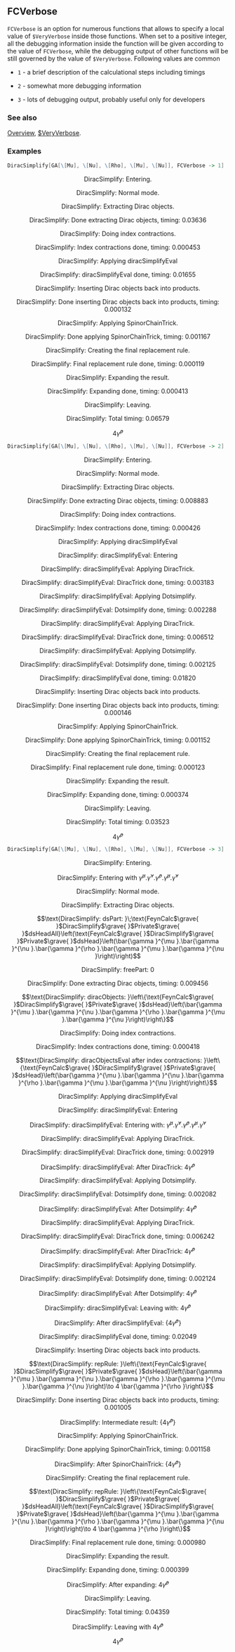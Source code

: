 ## FCVerbose

`FCVerbose` is an option for numerous functions that allows to specify a local value of `$VeryVerbose` inside those functions. When set to a positive integer, all the debugging information inside the function will be given according to the value of `FCVerbose`, while the debugging output of other functions will be still governed by the value of `$VeryVerbose`. Following values are common

- `1` - a brief description of the calculational steps including timings

- `2` - somewhat more debugging information

- `3` - lots of debugging output, probably useful only for developers

### See also

[Overview](Extra/FeynCalc.md), [\$VeryVerbose](\$VeryVerbose.md).

### Examples

```mathematica
DiracSimplify[GA[\[Mu], \[Nu], \[Rho], \[Mu], \[Nu]], FCVerbose -> 1]
```

$$\text{DiracSimplify: Entering.}$$

$$\text{DiracSimplify: Normal mode.}$$

$$\text{DiracSimplify: Extracting Dirac objects.}$$

$$\text{DiracSimplify: Done extracting Dirac objects, timing: }0.03636$$

$$\text{DiracSimplify: Doing index contractions.}$$

$$\text{DiracSimplify: Index contractions done, timing: }0.000453$$

$$\text{DiracSimplify: Applying diracSimplifyEval}$$

$$\text{DiracSimplify: diracSimplifyEval done, timing: }0.01655$$

$$\text{DiracSimplify: Inserting Dirac objects back into products.}$$

$$\text{DiracSimplify: Done inserting Dirac objects back into products, timing: }0.000132$$

$$\text{DiracSimplify: Applying SpinorChainTrick.}$$

$$\text{DiracSimplify: Done applying SpinorChainTrick, timing: }0.001167$$

$$\text{DiracSimplify: Creating the final replacement rule.}$$

$$\text{DiracSimplify: Final replacement rule done, timing: }0.000119$$

$$\text{DiracSimplify: Expanding the result.}$$

$$\text{DiracSimplify: Expanding done, timing: }0.000413$$

$$\text{DiracSimplify: Leaving.}$$

$$\text{DiracSimplify: Total timing: }0.06579$$

$$4 \bar{\gamma }^{\rho }$$

```mathematica
DiracSimplify[GA[\[Mu], \[Nu], \[Rho], \[Mu], \[Nu]], FCVerbose -> 2]
```

$$\text{DiracSimplify: Entering.}$$

$$\text{DiracSimplify: Normal mode.}$$

$$\text{DiracSimplify: Extracting Dirac objects.}$$

$$\text{DiracSimplify: Done extracting Dirac objects, timing: }0.008883$$

$$\text{DiracSimplify: Doing index contractions.}$$

$$\text{DiracSimplify: Index contractions done, timing: }0.000426$$

$$\text{DiracSimplify: Applying diracSimplifyEval}$$

$$\text{DiracSimplify: diracSimplifyEval: Entering}$$

$$\text{DiracSimplify: diracSimplifyEval: Applying DiracTrick.}$$

$$\text{DiracSimplify: diracSimplifyEval: DiracTrick done, timing: }0.003183$$

$$\text{DiracSimplify: diracSimplifyEval: Applying Dotsimplify.}$$

$$\text{DiracSimplify: diracSimplifyEval: Dotsimplify done, timing: }0.002288$$

$$\text{DiracSimplify: diracSimplifyEval: Applying DiracTrick.}$$

$$\text{DiracSimplify: diracSimplifyEval: DiracTrick done, timing: }0.006512$$

$$\text{DiracSimplify: diracSimplifyEval: Applying Dotsimplify.}$$

$$\text{DiracSimplify: diracSimplifyEval: Dotsimplify done, timing: }0.002125$$

$$\text{DiracSimplify: diracSimplifyEval done, timing: }0.01820$$

$$\text{DiracSimplify: Inserting Dirac objects back into products.}$$

$$\text{DiracSimplify: Done inserting Dirac objects back into products, timing: }0.000146$$

$$\text{DiracSimplify: Applying SpinorChainTrick.}$$

$$\text{DiracSimplify: Done applying SpinorChainTrick, timing: }0.001152$$

$$\text{DiracSimplify: Creating the final replacement rule.}$$

$$\text{DiracSimplify: Final replacement rule done, timing: }0.000123$$

$$\text{DiracSimplify: Expanding the result.}$$

$$\text{DiracSimplify: Expanding done, timing: }0.000374$$

$$\text{DiracSimplify: Leaving.}$$

$$\text{DiracSimplify: Total timing: }0.03523$$

$$4 \bar{\gamma }^{\rho }$$

```mathematica
DiracSimplify[GA[\[Mu], \[Nu], \[Rho], \[Mu], \[Nu]], FCVerbose -> 3]
```

$$\text{DiracSimplify: Entering.}$$

$$\text{DiracSimplify: Entering with }\bar{\gamma }^{\mu }.\bar{\gamma }^{\nu }.\bar{\gamma }^{\rho }.\bar{\gamma }^{\mu }.\bar{\gamma }^{\nu }$$

$$\text{DiracSimplify: Normal mode.}$$

$$\text{DiracSimplify: Extracting Dirac objects.}$$

$$\text{DiracSimplify: dsPart: }\;\text{FeynCalc$\grave{ }$DiracSimplify$\grave{ }$Private$\grave{ }$dsHeadAll}\left(\text{FeynCalc$\grave{ }$DiracSimplify$\grave{ }$Private$\grave{ }$dsHead}\left(\bar{\gamma }^{\mu }.\bar{\gamma }^{\nu }.\bar{\gamma }^{\rho }.\bar{\gamma }^{\mu }.\bar{\gamma }^{\nu }\right)\right)$$

$$\text{DiracSimplify: freePart: }0$$

$$\text{DiracSimplify: Done extracting Dirac objects, timing: }0.009456$$

$$\text{DiracSimplify: diracObjects: }\left\{\text{FeynCalc$\grave{ }$DiracSimplify$\grave{ }$Private$\grave{ }$dsHead}\left(\bar{\gamma }^{\mu }.\bar{\gamma }^{\nu }.\bar{\gamma }^{\rho }.\bar{\gamma }^{\mu }.\bar{\gamma }^{\nu }\right)\right\}$$

$$\text{DiracSimplify: Doing index contractions.}$$

$$\text{DiracSimplify: Index contractions done, timing: }0.000418$$

$$\text{DiracSimplify: diracObjectsEval after index contractions: }\left\{\text{FeynCalc$\grave{ }$DiracSimplify$\grave{ }$Private$\grave{ }$dsHead}\left(\bar{\gamma }^{\mu }.\bar{\gamma }^{\nu }.\bar{\gamma }^{\rho }.\bar{\gamma }^{\mu }.\bar{\gamma }^{\nu }\right)\right\}$$

$$\text{DiracSimplify: Applying diracSimplifyEval}$$

$$\text{DiracSimplify: diracSimplifyEval: Entering}$$

$$\text{DiracSimplify: diracSimplifyEval: Entering with: }\bar{\gamma }^{\mu }.\bar{\gamma }^{\nu }.\bar{\gamma }^{\rho }.\bar{\gamma }^{\mu }.\bar{\gamma }^{\nu }$$

$$\text{DiracSimplify: diracSimplifyEval: Applying DiracTrick.}$$

$$\text{DiracSimplify: diracSimplifyEval: DiracTrick done, timing: }0.002919$$

$$\text{DiracSimplify: diracSimplifyEval: After DiracTrick: }4 \bar{\gamma }^{\rho }$$

$$\text{DiracSimplify: diracSimplifyEval: Applying Dotsimplify.}$$

$$\text{DiracSimplify: diracSimplifyEval: Dotsimplify done, timing: }0.002082$$

$$\text{DiracSimplify: diracSimplifyEval: After Dotsimplify: }4 \bar{\gamma }^{\rho }$$

$$\text{DiracSimplify: diracSimplifyEval: Applying DiracTrick.}$$

$$\text{DiracSimplify: diracSimplifyEval: DiracTrick done, timing: }0.006242$$

$$\text{DiracSimplify: diracSimplifyEval: After DiracTrick: }4 \bar{\gamma }^{\rho }$$

$$\text{DiracSimplify: diracSimplifyEval: Applying Dotsimplify.}$$

$$\text{DiracSimplify: diracSimplifyEval: Dotsimplify done, timing: }0.002124$$

$$\text{DiracSimplify: diracSimplifyEval: After Dotsimplify: }4 \bar{\gamma }^{\rho }$$

$$\text{DiracSimplify: diracSimplifyEval: Leaving with: }4 \bar{\gamma }^{\rho }$$

$$\text{DiracSimplify: After diracSimplifyEval: }\left\{4 \bar{\gamma }^{\rho }\right\}$$

$$\text{DiracSimplify: diracSimplifyEval done, timing: }0.02049$$

$$\text{DiracSimplify: Inserting Dirac objects back into products.}$$

$$\text{DiracSimplify: repRule: }\left\{\text{FeynCalc$\grave{ }$DiracSimplify$\grave{ }$Private$\grave{ }$dsHead}\left(\bar{\gamma }^{\mu }.\bar{\gamma }^{\nu }.\bar{\gamma }^{\rho }.\bar{\gamma }^{\mu }.\bar{\gamma }^{\nu }\right)\to 4 \bar{\gamma }^{\rho }\right\}$$

$$\text{DiracSimplify: Done inserting Dirac objects back into products, timing: }0.001005$$

$$\text{DiracSimplify: Intermediate result: }\left\{4 \bar{\gamma }^{\rho }\right\}$$

$$\text{DiracSimplify: Applying SpinorChainTrick.}$$

$$\text{DiracSimplify: Done applying SpinorChainTrick, timing: }0.001158$$

$$\text{DiracSimplify: After SpinorChainTrick: }\left\{4 \bar{\gamma }^{\rho }\right\}$$

$$\text{DiracSimplify: Creating the final replacement rule.}$$

$$\text{DiracSimplify: repRule: }\left\{\text{FeynCalc$\grave{ }$DiracSimplify$\grave{ }$Private$\grave{ }$dsHeadAll}\left(\text{FeynCalc$\grave{ }$DiracSimplify$\grave{ }$Private$\grave{ }$dsHead}\left(\bar{\gamma }^{\mu }.\bar{\gamma }^{\nu }.\bar{\gamma }^{\rho }.\bar{\gamma }^{\mu }.\bar{\gamma }^{\nu }\right)\right)\to 4 \bar{\gamma }^{\rho }\right\}$$

$$\text{DiracSimplify: Final replacement rule done, timing: }0.000980$$

$$\text{DiracSimplify: Expanding the result.}$$

$$\text{DiracSimplify: Expanding done, timing: }0.000399$$

$$\text{DiracSimplify: After expanding: }4 \bar{\gamma }^{\rho }$$

$$\text{DiracSimplify: Leaving.}$$

$$\text{DiracSimplify: Total timing: }0.04359$$

$$\text{DiracSimplify: Leaving with }4 \bar{\gamma }^{\rho }$$

$$4 \bar{\gamma }^{\rho }$$